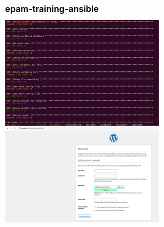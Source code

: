 # epam-training-ansible

![terminal screenshot](screenshots/image.png)
![brawser screenshot](screenshots/image1.png)
